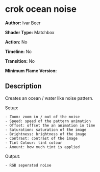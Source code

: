 # crok ocean noise

**Author:** Ivar Beer

**Shader Type:** Matchbox

**Action:** No

**Timeline:** No

**Transition:** No

**Minimum Flame Version:** 


## Description
Creates an ocean / water like noise pattern.

Setup:

    - Zoom: zoom in / out of the noise
    - Speed: speed of the pattern animation
    - Offset: offset the an animation in time
    - Saturation: saturation of the image
    - Brightness: brightness of the image
    - Contrast: contrast of the image
    - Tint Colour: tint colour
    - Amount: how much tint is applied


Output:

    - RGB seperated noise
